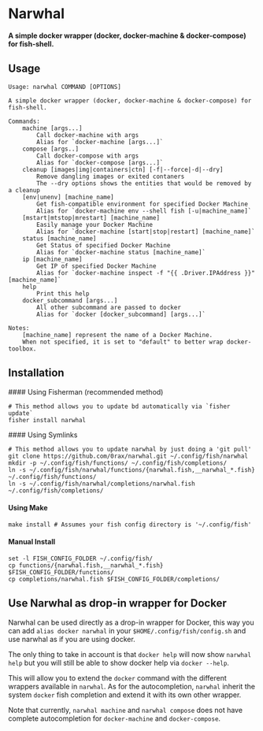 # Narwhal
**A simple docker wrapper (docker, docker-machine & docker-compose) for fish-shell.**

## Usage
```
Usage: narwhal COMMAND [OPTIONS]

A simple docker wrapper (docker, docker-machine & docker-compose) for fish-shell.

Commands:
    machine [args...]
        Call docker-machine with args
        Alias for `docker-machine [args...]`
    compose [args..]
        Call docker-compose with args
        Alias for `docker-compose [args...]`
    cleanup [images|img|containers|ctn] [-f|--force|-d|--dry]
        Remove dangling images or exited contaners
        The --dry options shows the entities that would be removed by a cleanup
    [env|unenv] [machine_name]
        Get fish-compatible environment for specified Docker Machine
        Alias for `docker-machine env --shell fish [-u|machine_name]`
    [mstart|mtstop|mrestart] [machine_name]
        Easily manage your Docker Machine
        Alias for `docker-machine [start|stop|restart] [machine_name]`
    status [machine_name]
        Get Status of specified Docker Machine
        Alias for `docker-machine status [machine_name]`
    ip [machine_name]
        Get IP of specified Docker Machine
        Alias for `docker-machine inspect -f "{{ .Driver.IPAddress }}" [machine_name]`
    help
        Print this help
    docker_subcommand [args...]
        All other subcommand are passed to docker
        Alias for `docker [docker_subcommand] [args...]`

Notes:
    [machine_name] represent the name of a Docker Machine.
    When not specified, it is set to "default" to better wrap docker-toolbox.
```

## Installation
#### Using Fisherman (recommended method)
```
# This method allows you to update bd automatically via `fisher update`
fisher install narwhal
```

#### Using Symlinks
```
# This method allows you to update narwhal by just doing a 'git pull'
git clone https://github.com/0rax/narwhal.git ~/.config/fish/narwhal
mkdir -p ~/.config/fish/functions/ ~/.config/fish/completions/
ln -s ~/.config/fish/narwhal/functions/{narwhal.fish,__narwhal_*.fish} ~/.config/fish/functions/
ln -s ~/.config/fish/narwhal/completions/narwhal.fish ~/.config/fish/completions/
```

#### Using Make
```
make install # Assumes your fish config directory is '~/.config/fish'
```

#### Manual Install
```
set -l FISH_CONFIG_FOLDER ~/.config/fish/
cp functions/{narwhal.fish,__narwhal_*.fish} $FISH_CONFIG_FOLDER/functions/
cp completions/narwhal.fish $FISH_CONFIG_FOLDER/completions/
```

## Use Narwhal as drop-in wrapper for Docker

Narwhal can be used directly as a drop-in wrapper for Docker, this way you can add `alias docker narwhal` in your `$HOME/.config/fish/config.sh` and use narwhal as if you are using docker.

The only thing to take in account is that `docker help` will now show `narwhal help` but you will still be able to show docker help via `docker --help`.

This will allow you to extend the `docker` command with the different wrappers available in `narwhal`. As for the autocompletion, `narwhal` inherit the system `docker` fish completion and extend it with its own other wrapper.

Note that currently, `narwhal machine` and `narwhal compose` does not have complete autocompletion for `docker-machine` and `docker-compose`.

